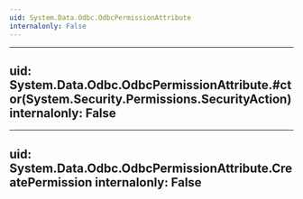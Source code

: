 ```yaml
---
uid: System.Data.Odbc.OdbcPermissionAttribute
internalonly: False
---
```


---
uid: System.Data.Odbc.OdbcPermissionAttribute.#ctor(System.Security.Permissions.SecurityAction)
internalonly: False
---

---
uid: System.Data.Odbc.OdbcPermissionAttribute.CreatePermission
internalonly: False
---
